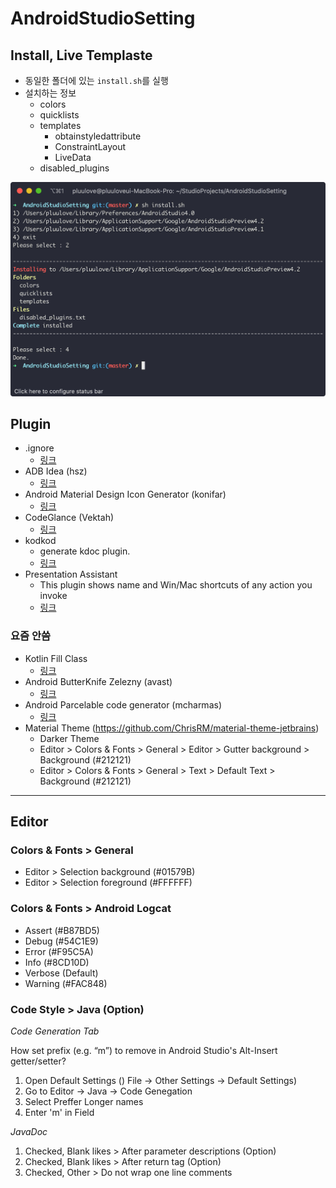 # AndroidStudioSetting

## Install, Live Templaste

- 동일한 폴더에 있는 `install.sh`를 실행
- 설치하는 정보
   - colors
   - quicklists
   - templates
      - obtainstyledattribute
      - ConstraintLayout
      - LiveData
   - disabled_plugins

![install_sample](https://github.com/Pluu/AndroidStudioSetting/blob/master/screenshot/install_sample.png)

## Plugin

- .ignore
  - [링크](https://github.com/hsz/idea-gitignore)
- ADB Idea (hsz)
  - [링크](https://github.com/pbreault/adb-idea)
- Android Material Design Icon Generator (konifar)
  - [링크](https://github.com/konifar/android-material-design-icon-generator-plugin)
- CodeGlance (Vektah)
  - [링크](https://github.com/Vektah/CodeGlance)
- kodkod
  - generate kdoc plugin.
  - [링크](https://github.com/siosio/kdoc-generator-intellij-plugin)
- Presentation Assistant
  - This plugin shows name and Win/Mac shortcuts of any action you invoke
  - [링크](https://plugins.jetbrains.com/plugin/7345-presentation-assistant)

### 요즘 안씀

- Kotlin Fill Class
  - [링크](https://github.com/suusan2go/kotlin-fill-class)
- Android ButterKnife Zelezny (avast)
  - [링크](https://github.com/avast/android-butterknife-zelezny)
- Android Parcelable code generator (mcharmas)
  - [링크](https://github.com/mcharmas/android-parcelable-intellij-plugin)
- Material Theme (https://github.com/ChrisRM/material-theme-jetbrains)
   - Darker Theme
   - Editor > Colors & Fonts > General > Editor > Gutter background > Background (#212121)
   - Editor > Colors & Fonts > General > Text > Default Text > Background (#212121)

- - -

## Editor

### Colors & Fonts > General

- Editor > Selection background (#01579B)
- Editor > Selection foreground (#FFFFFF)

### Colors & Fonts > Android Logcat

- Assert (#B87BD5)
- Debug (#54C1E9)
- Error (#F95C5A)
- Info (#8CD10D)
- Verbose (Default)
- Warning (#FAC848)

### Code Style > Java (Option)

*Code Generation Tab*

How set prefix (e.g. “m”) to remove in Android Studio's Alt-Insert getter/setter?

1. Open Default Settings () File -> Other Settings -> Default Settings)
2. Go to Editor -> Java -> Code Genegation
3. Select Preffer Longer names
4. Enter 'm' in Field

*JavaDoc*

1. Checked, Blank likes > After parameter descriptions (Option)
2. Checked, Blank likes > After return tag (Option)
3. Checked, Other > Do not wrap one line comments
